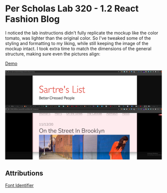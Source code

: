 # Per Scholas Lab 320 - 1.2 React Fashion Blog

I noticed the lab instructions didn't fully replicate the mockup like the color tomato, was lighter than the original color. So I've tweaked some of the styling and formatting to my liking, while still keeping the image of the mockup intact. I took extra time to match the dimensions of the general structure, making sure even the pictures align:

[Demo](https://jordles.github.io/Per-Scholas-Lab-308A.1.2/)

![](https://raw.githubusercontent.com/jordles/Per-Scholas-Lab-308A.1.2/refs/heads/main/images/comparison.png)


## Attributions
[Font Identifier](https://www.fontsquirrel.com/matcherator)
